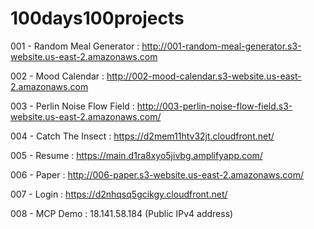 # 100days100projects

001 - Random Meal Generator : http://001-random-meal-generator.s3-website.us-east-2.amazonaws.com

002 - Mood Calendar : http://002-mood-calendar.s3-website.us-east-2.amazonaws.com

003 - Perlin Noise Flow Field : http://003-perlin-noise-flow-field.s3-website.us-east-2.amazonaws.com/

004 - Catch The Insect : https://d2mem11htv32jt.cloudfront.net/

005 - Resume : https://main.d1ra8xyo5jivbg.amplifyapp.com/

006 - Paper : http://006-paper.s3-website.us-east-2.amazonaws.com/

007 - Login : https://d2nhqsq5gcikgy.cloudfront.net/

008 - MCP Demo : 18.141.58.184 (Public IPv4 address)